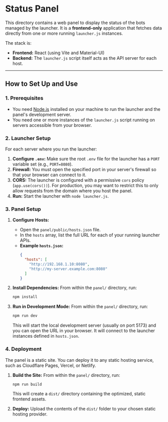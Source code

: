 # Status Panel

This directory contains a web panel to display the status of the bots managed by the launcher. It is a **frontend-only** application that fetches data directly from one or more running `launcher.js` instances.

The stack is:
- **Frontend:** React (using Vite and Material-UI)
- **Backend:** The `launcher.js` script itself acts as the API server for each host.

---

## How to Set Up and Use

### 1. Prerequisites

- You need [Node.js](https://nodejs.org/) installed on your machine to run the launcher and the panel's development server.
- You need one or more instances of the `launcher.js` script running on servers accessible from your browser.

### 2. Launcher Setup

For each server where you run the launcher:

1.  **Configure `.env`:** Make sure the root `.env` file for the launcher has a `PORT` variable set (e.g., `PORT=8080`).
2.  **Firewall:** You must open the specified port in your server's firewall so that your browser can connect to it.
3.  **CORS:** The launcher is configured with a permissive `cors` policy (`app.use(cors())`). For production, you may want to restrict this to only allow requests from the domain where you host the panel.
4.  **Run:** Start the launcher with `node launcher.js`.

### 3. Panel Setup

1.  **Configure Hosts:**
    - Open the `panel/public/hosts.json` file.
    - In the `hosts` array, list the full URL for each of your running launcher APIs.
    - **Example `hosts.json`:**
      ```json
      {
        "hosts": [
          "http://192.168.1.10:8080",
          "http://my-server.example.com:8080"
        ]
      }
      ```

2.  **Install Dependencies:**
    From within the `panel/` directory, run:
    ```sh
    npm install
    ```

3.  **Run in Development Mode:**
    From within the `panel/` directory, run:
    ```sh
    npm run dev
    ```
    This will start the local development server (usually on port 5173) and you can open the URL in your browser. It will connect to the launcher instances defined in `hosts.json`.

### 4. Deployment

The panel is a static site. You can deploy it to any static hosting service, such as Cloudflare Pages, Vercel, or Netlify.

1.  **Build the Site:**
    From within the `panel/` directory, run:
    ```sh
    npm run build
    ```
    This will create a `dist/` directory containing the optimized, static frontend assets.

2.  **Deploy:**
    Upload the contents of the `dist/` folder to your chosen static hosting provider.
